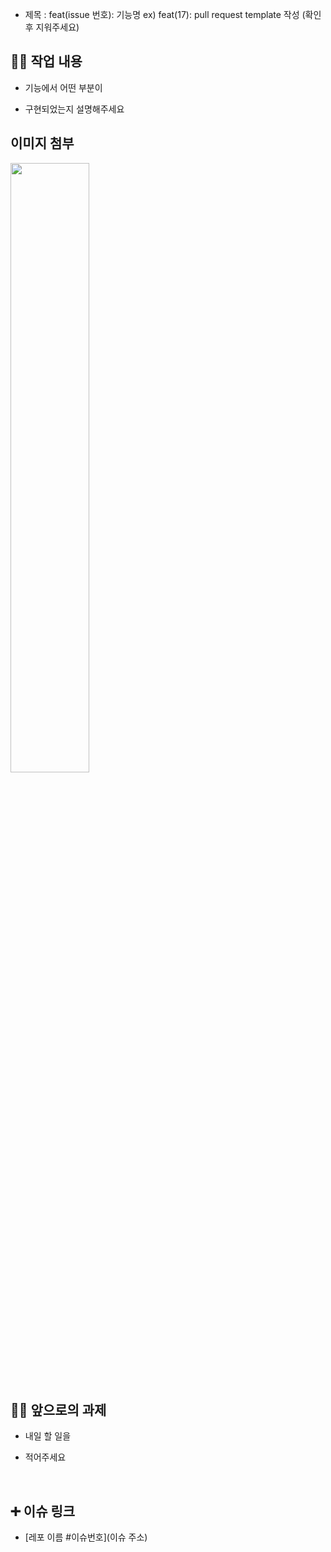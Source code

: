 - 제목 : feat(issue 번호): 기능명
  ex) feat(17): pull request template 작성
  (확인 후 지워주세요)


## 🧞‍♂️ 작업 내용

- 기능에서 어떤 부분이

- 구현되었는지 설명해주세요


## 이미지 첨부

<img src="파일주소" width="50%" height="50%"/>

<br/>

## 🫵🏻 앞으로의 과제

- 내일 할 일을

- 적어주세요

  <br/>

## ➕ 이슈 링크

- [레포 이름 #이슈번호](이슈 주소)

